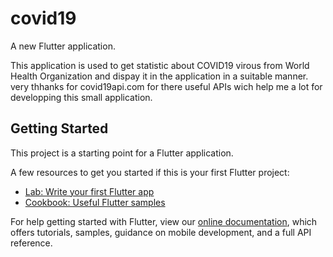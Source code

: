# covid19

A new Flutter application.

This application is used to get statistic about COVID19 virous from World Health Organization and dispay it in the application in a suitable manner. very thhanks for covid19api.com for there useful APIs wich help me a lot for developping this small application.

## Getting Started

This project is a starting point for a Flutter application.

A few resources to get you started if this is your first Flutter project:

- [Lab: Write your first Flutter app](https://flutter.dev/docs/get-started/codelab)
- [Cookbook: Useful Flutter samples](https://flutter.dev/docs/cookbook)

For help getting started with Flutter, view our
[online documentation](https://flutter.dev/docs), which offers tutorials,
samples, guidance on mobile development, and a full API reference.
